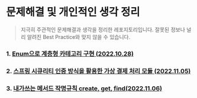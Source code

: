 # 문제해결 및 개인적인 생각 정리

> 지극히 주관적인 문제해결과 생각을 정리한 레포지토리입니다. 
> 잘못된 정보나 널리 알려진 Best Practice와 맞지 않을 수 있습니다. 


### 1. [Enum으로 계층형 카테고리 구현 (2022.10.28)](https://github.com/eatnuh/devthink/tree/main/src/main/resources/1.category)
### 2. [스프링 시큐리티 인증 방식을 활용한 가상 결제 처리 모듈 (2022.11.05)](https://github.com/eatnuh/devthink/tree/main/src/main/resources/2.payment)
### 3. [내가쓰는 메서드 작명규칙 create, get, find(2022.11.06)](https://github.com/eatnuh/devthink/tree/main/src/main/resources/3.methodnaming)